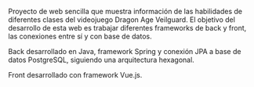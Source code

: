 Proyecto de web sencilla que muestra información de las habilidades de diferentes clases del videojuego Dragon Age Veilguard.
El objetivo del desarrollo de esta web es trabajar diferentes frameworks de back y front, las conexiones entre sí y con base de datos.

Back desarrollado en Java, framework Spring y conexión JPA a base de datos PostgreSQL, siguiendo una arquitectura hexagonal.

Front desarrollado con framework Vue.js.
